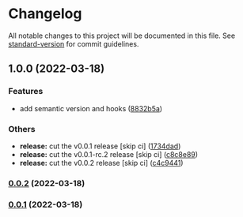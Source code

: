 # Changelog

All notable changes to this project will be documented in this file. See [standard-version](https://github.com/conventional-changelog/standard-version) for commit guidelines.

## 1.0.0 (2022-03-18)


### Features

* add semantic version and hooks ([8832b5a](https://github.com/beharefe/gitflow/commit/8832b5a7bb5d47754a8ee12f2cb3fbc34127fa3f))


### Others

* **release:** cut the v0.0.1 release [skip ci] ([1734dad](https://github.com/beharefe/gitflow/commit/1734dad7a7aa9ab19a6c5e41b39435d6da58083b))
* **release:** cut the v0.0.1-rc.2 release [skip ci] ([c8c8e89](https://github.com/beharefe/gitflow/commit/c8c8e894d851e8312c77016cf3851f29dd36b52c))
* **release:** cut the v0.0.2 release [skip ci] ([c4c9441](https://github.com/beharefe/gitflow/commit/c4c9441071bddd1e282d2e3a092bc8a028529ef1))

### [0.0.2](https://github.com/beharefe/gitflow/compare/v0.0.1...v0.0.2) (2022-03-18)

### [0.0.1](https://github.com/beharefe/gitflow/compare/v0.0.1-rc.2...v0.0.1) (2022-03-18)
